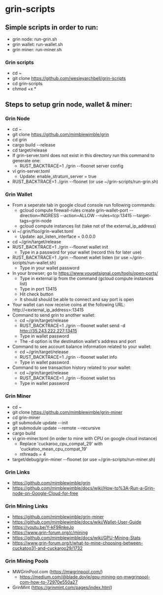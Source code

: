 # grin-scripts

## Simple scripts in order to run:

* grin node: run-grin.sh
* grin wallet: run-wallet.sh
* grin miner: run-miner.sh

### Grin scripts
* cd ~
* git clone https://github.com/wesleyarchbell/grin-scripts
* cd grin-scripts
* chmod +x * 

## Steps to setup grin node, wallet & miner:

### Grin Node
* cd ~
* git clone https://github.com/mimblewimble/grin
* cd grin
* cargo build --release
* cd target/release
* If grin-server.toml does not exist in this directory run this command to generate one:
    * RUST_BACKTRACE=1 ./grin --floonet server config
* vi grin-server.toml 
    * Update: enable_stratum_server = true
* RUST_BACKTRACE=1 ./grin --floonet (or use ~/grin-scripts/run-grin.sh)

### Grin Wallet
* From a seperate tab in google cloud console run following commands: 
    * gcloud compute firewall-rules create grin-wallet-port --direction=INGRESS --action=ALLOW --rules=tcp:13415 --target-tags=grin-node
    * gcloud compute instances list (take not of the external_ip_address)
* vi ~/.grin/floo/grin-wallet.toml
    * Update: api_listen_interface = 0.0.0.0
* cd ~/grin/target/release    
* RUST_BACKTRACE=1 ./grin --floonet wallet init
    * Type in a password for your wallet (record this for later use)
* RUST_BACKTRACE=1 ./grin --floonet wallet listen (or use ~/grin-scripts/run-wallet.sh)
    * Type in your wallet password
* In your browser; go to https://www.yougetsignal.com/tools/open-ports/
    * Type in external ip from the command (gcloud compute instances list)
    * Type in port 13415
    * Hit check button
    * It should should be able to connect and say port is open
* Your wallet can now receive coins at the following URL: http://<external_ip_address>:13415
* Command to send grin to another wallet:
   * cd ~/grin/target/release
   * RUST_BACKTRACE=1 ./grin --floonet wallet send -d http://35.243.222.227:13415 <amount>
   * Type in wallet password
   * The -d option is the destination wallet's address and port
* Command to see account balance information related to your wallet:
   * cd ~/grin/target/release
   * RUST_BACKTRACE=1 ./grin --floonet wallet info
   * Type in wallet password
* Command to see transaction history related to your wallet:
   * cd ~/grin/target/release
   * RUST_BACKTRACE=1 ./grin --floonet wallet txs
   * Type in wallet password   

### Grin Miner
* cd ~
* git clone https://github.com/mimblewimble/grin-miner
* cd grin-miner
* git submodule update --init
* git submodule update --remote --recursive
* cargo build
* vi grin-miner.toml (in order to mine with CPU on google cloud instance)
    * Replace 'cuckaroo_cpu_compat_29' with 'cuckatoo_mean_cpu_compat_19'
    * nthreads = 4
* target/debug/grin-miner --floonet (or use ~/grin-scripts/run-miner.sh)

### Grin Links
* https://github.com/mimblewimble/grin
* https://github.com/mimblewimble/docs/wiki/How-to%3A-Run-a-Grin-node-on-Google-Cloud-for-free

### Grin Mining Links

* https://github.com/mimblewimble/grin-miner
* https://github.com/mimblewimble/docs/wiki/Wallet-User-Guide
* https://youtu.be/Y-kF9RnkeJo
* https://www.grin-forum.org/c/mining
* https://github.com/mimblewimble/docs/wiki/GPU-Mining-Stats
* https://www.grin-forum.org/t/what-to-mine-choosing-between-cuckatoo31-and-cuckaroo29/1732

### Grin Mining Pools
* MWGrinPool.com (https://mwgrinpool.com/)
    * https://medium.com/@blade.doyle/gpu-mining-on-mwgrinpool-com-how-to-72970e550a27
* GrinMint (https://grinmint.com/pages/index.html)   




